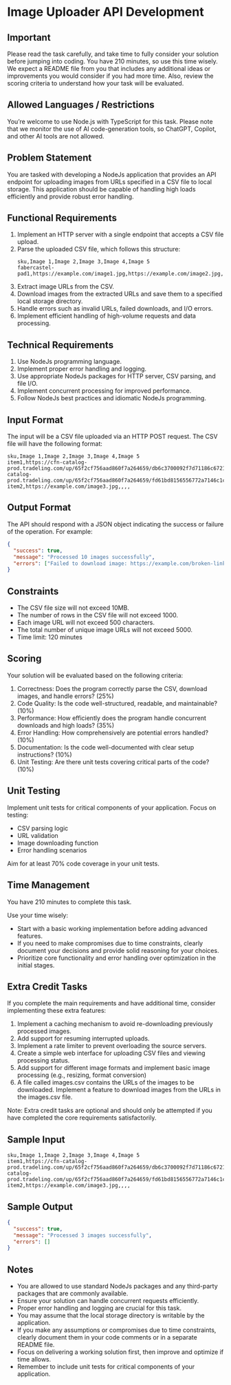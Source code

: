 # Image Uploader API Development

## Important 
Please read the task carefully, and take time to fully consider your solution before jumping into coding. You have 210 minutes, so use this time wisely. 
We expect a README file from you that includes any additional ideas or improvements you would consider if you had more time. Also, review the scoring criteria to understand how your task will be evaluated.


## Allowed Languages / Restrictions
You’re welcome to use Node.js with TypeScript for this task. 
Please note that we monitor the use of AI code-generation tools, so ChatGPT, Copilot, and other AI tools are not allowed.




## Problem Statement

You are tasked with developing a NodeJs application that provides an API endpoint for uploading images from URLs specified in a CSV file to local storage. This application should be capable of handling high loads efficiently and provide robust error handling.

## Functional Requirements

1. Implement an HTTP server with a single endpoint that accepts a CSV file upload.
2. Parse the uploaded CSV file, which follows this structure:
   ```
   sku,Image 1,Image 2,Image 3,Image 4,Image 5
   fabercastel-pad1,https://example.com/image1.jpg,https://example.com/image2.jpg,,,
   ```
3. Extract image URLs from the CSV.
4. Download images from the extracted URLs and save them to a specified local storage directory.
5. Handle errors such as invalid URLs, failed downloads, and I/O errors.
6. Implement efficient handling of high-volume requests and data processing.

## Technical Requirements

1. Use NodeJs programming language.
2. Implement proper error handling and logging.
3. Use appropriate NodeJs packages for HTTP server, CSV parsing, and file I/O.
4. Implement concurrent processing for improved performance.
5. Follow NodeJs best practices and idiomatic NodeJs programming.

## Input Format

The input will be a CSV file uploaded via an HTTP POST request. The CSV file will have the following format:
```
sku,Image 1,Image 2,Image 3,Image 4,Image 5
item1,https://cfn-catalog-prod.tradeling.com/up/65f2cf756aad860f7a264659/db6c3700092f7d71186c67213643e3fc.jpg,https://cfn-catalog-prod.tradeling.com/up/65f2cf756aad860f7a264659/fd61bd8156556772a7146c1c167c4fd4.jpg,,,
item2,https://example.com/image3.jpg,,,,
```

## Output Format

The API should respond with a JSON object indicating the success or failure of the operation. For example:
```json
{
  "success": true,
  "message": "Processed 10 images successfully",
  "errors": ["Failed to download image: https://example.com/broken-link.jpg"]
}
```

## Constraints

- The CSV file size will not exceed 10MB.
- The number of rows in the CSV file will not exceed 1000.
- Each image URL will not exceed 500 characters.
- The total number of unique image URLs will not exceed 5000.
- Time limit: 120 minutes

## Scoring

Your solution will be evaluated based on the following criteria:

1. Correctness: Does the program correctly parse the CSV, download images, and handle errors? (25%)
2. Code Quality: Is the code well-structured, readable, and maintainable? (10%)
3. Performance: How efficiently does the program handle concurrent downloads and high loads? (35%)
4. Error Handling: How comprehensively are potential errors handled? (10%)
5. Documentation: Is the code well-documented with clear setup instructions? (10%)
6. Unit Testing: Are there unit tests covering critical parts of the code? (10%)

## Unit Testing

Implement unit tests for critical components of your application. Focus on testing:
- CSV parsing logic
- URL validation
- Image downloading function
- Error handling scenarios

Aim for at least 70% code coverage in your unit tests.

## Time Management

You have 210 minutes to complete this task. 

Use your time wisely:
- Start with a basic working implementation before adding advanced features.
- If you need to make compromises due to time constraints, clearly document your decisions and provide solid reasoning for your choices.
- Prioritize core functionality and error handling over optimization in the initial stages.

## Extra Credit Tasks

If you complete the main requirements and have additional time, consider implementing these extra features:

1. Implement a caching mechanism to avoid re-downloading previously processed images.
2. Add support for resuming interrupted uploads.
3. Implement a rate limiter to prevent overloading the source servers.
4. Create a simple web interface for uploading CSV files and viewing processing status.
5. Add support for different image formats and implement basic image processing (e.g., resizing, format conversion) 
6. A file called images.csv contains the URLs of the images to be downloaded. Implement a feature to download images from the URLs in the images.csv file.

Note: Extra credit tasks are optional and should only be attempted if you have completed the core requirements satisfactorily.

## Sample Input

```
sku,Image 1,Image 2,Image 3,Image 4,Image 5
item1,https://cfn-catalog-prod.tradeling.com/up/65f2cf756aad860f7a264659/db6c3700092f7d71186c67213643e3fc.jpg,https://cfn-catalog-prod.tradeling.com/up/65f2cf756aad860f7a264659/fd61bd8156556772a7146c1c167c4fd4.jpg,,,
item2,https://example.com/image3.jpg,,,,
```

## Sample Output

```json
{
  "success": true,
  "message": "Processed 3 images successfully",
  "errors": []
}
```

## Notes

- You are allowed to use standard NodeJs packages and any third-party packages that are commonly available.
- Ensure your solution can handle concurrent requests efficiently.
- Proper error handling and logging are crucial for this task.
- You may assume that the local storage directory is writable by the application.
- If you make any assumptions or compromises due to time constraints, clearly document them in your code comments or in a separate README file.
- Focus on delivering a working solution first, then improve and optimize if time allows.
- Remember to include unit tests for critical components of your application.
